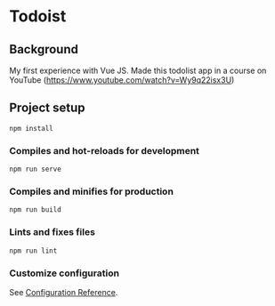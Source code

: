 # Todoist

## Background
My first experience with Vue JS. Made this todolist app in a course on YouTube (https://www.youtube.com/watch?v=Wy9q22isx3U)

## Project setup
```
npm install
```

### Compiles and hot-reloads for development
```
npm run serve
```

### Compiles and minifies for production
```
npm run build
```

### Lints and fixes files
```
npm run lint
```

### Customize configuration
See [Configuration Reference](https://cli.vuejs.org/config/).
